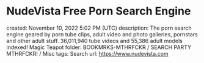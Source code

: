 # NudeVista Free Porn Search Engine

created: November 10, 2022 5:02 PM (UTC)
description: The porn search engine geared by porn tube clips, adult video and photo galleries, pornstars and other adult stuff. 36,011,940 tube videos and 55,386 adult models indexed! Magic Teapot
folder: BOOKMRKS-MTHRFCKR / SEARCH PARTY MTHRFCKR! / Misc
tags: Search
url: https://www.nudevista.com
